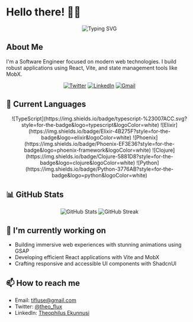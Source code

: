 # Hello there! 👋🏾

<div align="center">
  <img src="https://readme-typing-svg.herokuapp.com?font=Fira+Code&pause=1000&color=0969DA&center=true&vCenter=true&width=435&lines=Software+Engineer;Web+Technology+Enthusiast;React+%7C+Vite+%7C+MobX+Developer" alt="Typing SVG" />
</div>

## About Me

I'm a Software Engineer focused on modern web technologies. I build robust applications using React, Vite, and state management tools like MobX.

<div align="center">
  
[![Twitter](https://img.shields.io/badge/Twitter-%231DA1F2.svg?style=for-the-badge&logo=Twitter&logoColor=white)](https://twitter.com/theo_flux)
[![LinkedIn](https://img.shields.io/badge/linkedin-%230077B5.svg?style=for-the-badge&logo=linkedin&logoColor=white)](https://www.linkedin.com/in/theophilus-ekunnusi-3257a0169)
[![Gmail](https://img.shields.io/badge/Gmail-D14836?style=for-the-badge&logo=gmail&logoColor=white)](mailto:tifluse@gmail.com)

</div>

## 🚀 Current Languages

<div align="center">
![TypeScript](https://img.shields.io/badge/typescript-%23007ACC.svg?style=for-the-badge&logo=typescript&logoColor=white)
![Elixir](https://img.shields.io/badge/Elixir-4B275F?style=for-the-badge&logo=elixir&logoColor=white)
![Phoenix](https://img.shields.io/badge/Phoenix-EF3E36?style=for-the-badge&logo=phoenix-framework&logoColor=white)
![Clojure](https://img.shields.io/badge/Clojure-5881D8?style=for-the-badge&logo=clojure&logoColor=white)
![Python](https://img.shields.io/badge/Python-3776AB?style=for-the-badge&logo=python&logoColor=white)
</div>

## 📊 GitHub Stats

<div align="center">
  <img src="https://github-readme-stats.vercel.app/api?username=theo-flux&show_icons=true&theme=tokyonight" alt="GitHub Stats" />
  <img src="https://github-readme-streak-stats.herokuapp.com/?user=theo-flux&theme=tokyonight" alt="GitHub Streak" />
</div>

## 🔭 I'm currently working on

- Building immersive web experiences with stunning animations using GSAP
- Developing efficient React applications with Vite and MobX
- Crafting responsive and accessible UI components with ShadcnUI

## 📫 How to reach me

- Email: [tifluse@gmail.com](mailto:tifluse@gmail.com)
- Twitter: [@theo_flux](https://twitter.com/theo_flux)
- LinkedIn: [Theophilus Ekunnusi](https://www.linkedin.com/in/theophilus-ekunnusi-3257a0169)
